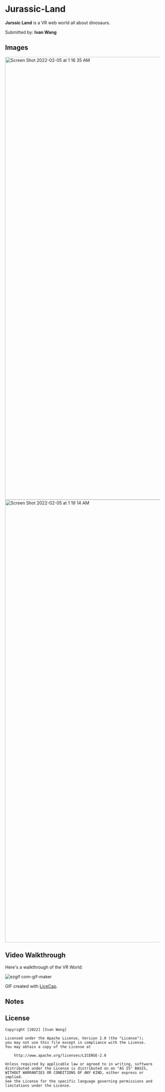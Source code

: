 # Jurassic-Land
 

**Jurssic Land** is a VR web world all about dinosaurs.

Submitted by: **Ivan Wang**


## Images


<img width="1440" alt="Screen Shot 2022-02-05 at 1 16 35 AM" src="https://user-images.githubusercontent.com/33285345/152631082-0b937c37-478f-4a77-9868-28f62a28feb8.png">

<img width="1440" alt="Screen Shot 2022-02-05 at 1 19 14 AM" src="https://user-images.githubusercontent.com/33285345/152631142-e3c30c47-6b7e-4783-bec4-1e6215b1edab.png">

## Video Walkthrough

Here's a walkthrough of the VR World:

![ezgif com-gif-maker](https://user-images.githubusercontent.com/33285345/149677789-073cbc0d-5b51-47b0-9d08-140937a7b3e4.gif)


GIF created with [LiceCap](http://www.cockos.com/licecap/).

## Notes


## License

    Copyright [2022] [Ivan Wang]

    Licensed under the Apache License, Version 2.0 (the "License");
    you may not use this file except in compliance with the License.
    You may obtain a copy of the License at

        http://www.apache.org/licenses/LICENSE-2.0

    Unless required by applicable law or agreed to in writing, software
    distributed under the License is distributed on an "AS IS" BASIS,
    WITHOUT WARRANTIES OR CONDITIONS OF ANY KIND, either express or implied.
    See the License for the specific language governing permissions and
    limitations under the License.

